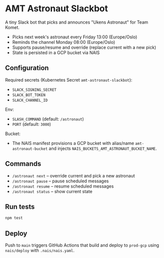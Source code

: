 # AMT Astronaut Slackbot

A tiny Slack bot that picks and announces "Ukens Astronaut" for Team Komet.

- Picks next week's astronaut every Friday 13:00 (Europe/Oslo)
- Reminds the channel Monday 08:00 (Europe/Oslo)
- Supports pause/resume and override (replace current with a new pick)
- State is persisted in a GCP bucket via NAIS

## Configuration

Required secrets (Kubernetes Secret `amt-astronaut-slackbot`):
- `SLACK_SIGNING_SECRET`
- `SLACK_BOT_TOKEN`
- `SLACK_CHANNEL_ID`

Env:
- `SLASH_COMMAND` (default: `/astronaut`)
- `PORT` (default: `3000`)

Bucket:
- The NAIS manifest provisions a GCP bucket with alias/name `amt-astronaut-bucket` and injects `NAIS_BUCKETS_AMT_ASTRONAUT_BUCKET_NAME`.

## Commands

- `/astronaut next` – override current and pick a new astronaut
- `/astronaut pause` – pause scheduled messages
- `/astronaut resume` – resume scheduled messages
- `/astronaut status` – show current state

## Run tests

```sh
npm test
```

## Deploy

Push to `main` triggers GitHub Actions that build and deploy to `prod-gcp` using `nais/deploy` with `.nais/nais.yaml`.

